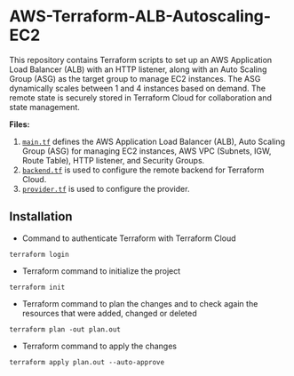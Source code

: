 # AWS-Terraform-ALB-Autoscaling-EC2
This repository contains Terraform scripts to set up an AWS Application Load Balancer (ALB) with an HTTP listener, along with an Auto Scaling Group (ASG) as the target group to manage EC2 instances. The ASG dynamically scales between 1 and 4 instances based on demand. The remote state is securely stored in Terraform Cloud for collaboration and state management.

**Files:**
1. [`main.tf`](https://github.com/Sebastianutcn/AWS-Terraform-ALB-Autoscaling-EC2/blob/main/main.tf) defines the AWS Application Load Balancer (ALB), Auto Scaling Group (ASG) for managing EC2 instances, AWS VPC (Subnets, IGW, Route Table), HTTP listener, and Security Groups. 
2. [`backend.tf`](https://github.com/Sebastianutcn/AWS-Terraform-ALB-Autoscaling-EC2/blob/main/backend.tf) is used to configure the remote backend for Terraform Cloud.
3. [`provider.tf`](https://github.com/Sebastianutcn/AWS-Terraform-ALB-Autoscaling-EC2/blob/main/provider.tf) is used to configure the provider.

## Installation
- Command to authenticate Terraform with Terraform Cloud
```
terraform login
```
- Terraform command to initialize the project
```
terraform init
```
* Terraform command to plan the changes and to check again the resources that were added, changed or deleted
```
terraform plan -out plan.out
```
- Terraform command to apply the changes
```
terraform apply plan.out --auto-approve
```
